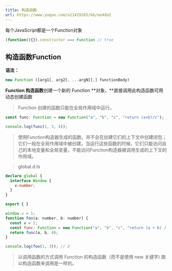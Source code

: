 ```yaml
---
title: 构造函数
url: https://www.yuque.com/u21419265/kb/oe4do2
---
```


每个JavaScript都是一个Function对象

```javascript
(function(){}).constructor === Function // true
```



## 构造函数Function

**语法：**

```javascript
new Function ([arg1[, arg2[, ...argN]],] functionBody)
```

**Function 构造函数**创建一个新的 Function **对象，**直接调用此构造函数可用动态创建函数

> Function 创建的函数只能在全局作用域中运行。

```javascript
const func: Function = new Function("a", "b", "c", "return (a+b)/c");

console.log(func(1, 3, 4));
```

> 使用Function构造器生成的函数，并不会在创建它们的上下文中创建闭包；它们一般在全局作用域中被创建。当运行这些函数的时候，它们只能访问自己的本地变量和全局变量，不能访问Function构造器被调用生成的上下文的作用域。

> global.d.ts

```typescript
declare global {
  interface Window {
    v:number;
  }
}

export { }

```

```javascript
window.v = 1;
function foo(a: number, b: number) {
  const v = 2;
  const func: Function = new Function("a", "b", "c", "return (a + b) / c + v");
  return func(a, b, 4);
}

console.log(foo(1, 3)); // 2
```

> 以调用函数的方式调用 Function 的构造函数（而不是使用 new 关键字) 跟以构造函数来调用是一样的。
